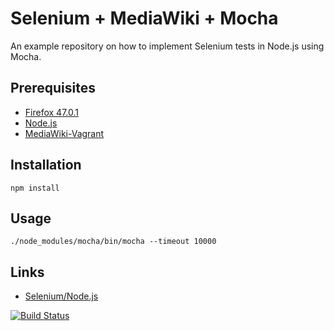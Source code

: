 # Selenium + MediaWiki + Mocha

An example repository on how to implement Selenium tests in Node.js using Mocha.

## Prerequisites

- [Firefox 47.0.1](https://ftp.mozilla.org/pub/firefox/releases/47.0.1/)
- [Node.js](https://nodejs.org/en/)
- [MediaWiki-Vagrant](https://www.mediawiki.org/wiki/MediaWiki-Vagrant)

## Installation

    npm install

## Usage

    ./node_modules/mocha/bin/mocha --timeout 10000

## Links

- [Selenium/Node.js](https://www.mediawiki.org/wiki/Selenium/Node.js)

[![Build Status](https://travis-ci.org/zeljkofilipin/selenium-mediawiki-mocha.svg?branch=master)](https://travis-ci.org/zeljkofilipin/selenium-mediawiki-mocha)
